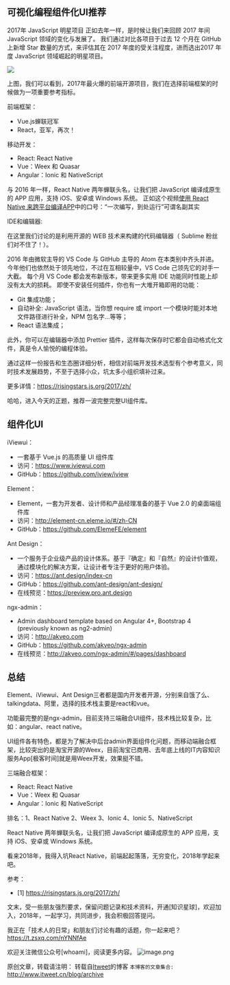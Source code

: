 可视化编程组件化UI推荐
---

2017年 JavaScript 明星项目
正如去年一样，是时候让我们来回顾 2017 年间 JavaScript 领域的变化与发展了。
我们通过对比各项目于过去 12 个月在 GitHub 上新增 Star 数量的方式，来评估其在 2017 年度的受关注程度，进而选出2017 年度 JavaScript 领域崛起的明星项目。

![](https://github.com/itweet/labs/raw/master/WebDesign/img/risingstars.png)

上图，我们可以看到，2017年最火爆的前端开源项目，我们在选择前端框架的时候做为一项重要参考指标。

前端框架：

- Vue.js蝉联冠军
- React，亚军，再次！

移动开发：

- React: React Native
- Vue：Weex 和 Quasar
- Angular：Ionic 和 NativeScript

与 2016 年一样，React Native 两年蝉联头名，让我们把 JavaScript 编译成原生的 APP 应用，支持 iOS、安卓或 Windows 系统。
正如这个视频[使用 React Native 来跨平台编译APP](https://www.youtube.com/watch?v=1cI-978DHaA)中的口号：“一次编写，到处运行”可谓名副其实

IDE和编辑器:

在这里我们讨论的是利用开源的 WEB 技术来构建的代码编辑器（ Sublime 粉丝们对不住了！）。

2016 年由微软主导的 VS Code 与 GitHub 主导的 Atom 在本类别中齐头并进。
今年他们也依然处于领先地位，不过在互相较量中，VS Code 己领先它的对手一大截。
每个月 VS Code 都会发布新版本，带来更多实用 IDE 功能同时性能上却没有太大的损耗。
即使不安装任何插件，你也有一大堆开箱即用的功能：

- Git 集成功能；
- 自动补全: JavaScript 语法，当你想 require 或 import 一个模块时能对本地文件路径进行补全，NPM 包名字...等等；
- React 语法集成；

此外，你可以在编辑器中添加 Prettier 插件，这样每次保存时它都会自动格式化文件，真是令人愉悦的编程体验。

通过这样一份报告和生态圈详细分析，相信对前端开发技术选型有个参考意义，同时技术发展趋势，不至于选择小众，坑太多小组织填补过来。

更多详情：https://risingstars.js.org/2017/zh/

哈哈，进入今天的正题，推荐一波完整完整UI组件库。

## 组件化UI

iViewui：

- 一套基于 Vue.js 的高质量 UI 组件库
- 访问：https://www.iviewui.com
- GitHub：https://github.com/iview/iview

Element：

- Element，一套为开发者、设计师和产品经理准备的基于 Vue 2.0 的桌面端组件库
- 访问：http://element-cn.eleme.io/#/zh-CN
- GitHub：https://github.com/ElemeFE/element

Ant Design：

- 一个服务于企业级产品的设计体系。基于『确定』和『自然』的设计价值观，通过模块化的解决方案，让设计者专注于更好的用户体验。
- 访问：https://ant.design/index-cn
- GitHub：https://github.com/ant-design/ant-design/
- 在线预览：https://preview.pro.ant.design

ngx-admin：

- Admin dashboard template based on Angular 4+, Bootstrap 4 (previously known as ng2-admin)
- 访问：http://akveo.com
- GitHub：https://github.com/akveo/ngx-admin
- 在线预览：http://akveo.com/ngx-admin/#/pages/dashboard

## 总结

Element、iViewui、Ant Design三者都是国内开发者开源，分别来自饿了么、talkingdata、阿里，选择的技术栈主要是react和vue。

功能最完整的是ngx-admin，目前支持三端融合UI组件，技术栈比较复杂，比如：angular、react native。

UI组件各有特色，都是为了解决中后台admin界面组件化问题，而移动端融合框架，比较突出的是淘宝开源的Weex，目前淘宝已商用、去年底上线的IT内容知识服务App[极客时间]就是用Weex开发，效果挺不错。

三端融合框架：

- React: React Native
- Vue：Weex 和 Quasar
- Angular：Ionic 和 NativeScript

排名：1、React Native 2、Weex 3、Ionic 4、Ionic 5、NativeScript

React Native 两年蝉联头名，让我们把 JavaScript 编译成原生的 APP 应用，支持 iOS、安卓或 Windows 系统。

看来2018年，我得入坑React Native，前端起起落落，无穷变化，2018年学起来吧。

参考：

- [1] https://risingstars.js.org/2017/zh/

文末，受一些朋友强烈要求，保留问题记录和技术资料，开通[知识星球]，欢迎加入，2018年，一起学习，共同进步，我会积极回答提问。

我正在「技术人的日常」和朋友们讨论有趣的话题，你一起来吧？
https://t.zsxq.com/nYNNfAe

欢迎关注微信公众号[whoami]，阅读更多内容。
![image.png](http://upload-images.jianshu.io/upload_images/9687832-2ff1ee6f489dcff3.png?imageMogr2/auto-orient/strip%7CimageView2/2/w/1240)

原创文章，转载请注明： 转载自[Itweet](http://www.itweet.cn)的博客
`本博客的文章集合:` http://www.itweet.cn/blog/archive